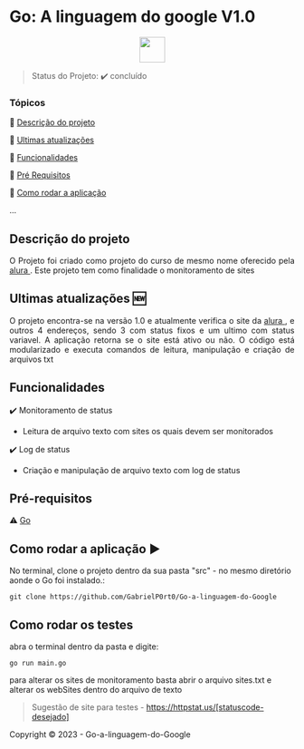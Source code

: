 <h1>Go: A linguagem do google V1.0</h1> 

<p align="center">
  
  <img height="45" align="center" src="https://cdn.jsdelivr.net/gh/devicons/devicon/icons/go/go-original.svg" />
       
</p>

> Status do Projeto: :heavy_check_mark: concluído

### Tópicos 

:small_blue_diamond: [Descrição do projeto](#descrição-do-projeto)

:small_blue_diamond: [Ultimas atualizações](#ultimas-atualizações)

:small_blue_diamond: [Funcionalidades](#funcionalidades) 

:small_blue_diamond: [Pré Requisitos](#pré-requisitos)

:small_blue_diamond: [Como rodar a aplicação](#como-rodar-a-aplicação-arrow_forward)


... 

## Descrição do projeto 

<p align="justify">
  O Projeto foi criado como projeto do curso de mesmo nome oferecido pela <a href="https://cursos.alura.com.br/course/golang" > alura </a>. Este projeto tem como finalidade o monitoramento de sites
</p>

## Ultimas atualizações :new:
<p align="justify">
  O projeto encontra-se na versão 1.0 e atualmente verifica o site da <a href="http://www.alura.com.br"> alura </a>, e outros 4 endereços, sendo 3 com status fixos e um ultimo com status variavel. A aplicação retorna se o site está ativo ou não. O código está modularizado e executa comandos de leitura, manipulação e criação de arquivos txt
</p>

## Funcionalidades

:heavy_check_mark: Monitoramento de status
- Leitura de arquivo texto com sites os quais devem ser monitorados

:heavy_check_mark: Log de status
- Criação e manipulação de arquivo texto com log de status

## Pré-requisitos

:warning: [Go](https://medium.com/xp-inc/primeiros-passos-com-golang-1abdc60bba50)


## Como rodar a aplicação :arrow_forward:

No terminal, clone o projeto dentro da sua pasta "src" - no mesmo diretório aonde o Go foi instalado.: 

```
git clone https://github.com/GabrielP0rt0/Go-a-linguagem-do-Google
```

## Como rodar os testes

abra o terminal dentro da pasta e digite:

```
go run main.go
```

para alterar os sites de monitoramento basta abrir o arquivo sites.txt e alterar os webSites dentro do arquivo de texto

>Sugestão de site para testes - https://httpstat.us/[statuscode-desejado]

Copyright :copyright: 2023 - Go-a-linguagem-do-Google